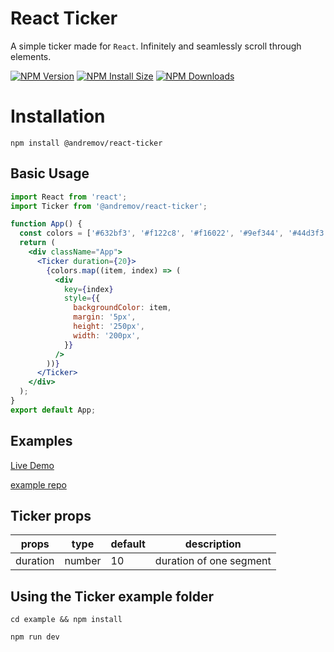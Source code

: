 # React Ticker

A simple ticker made for `React`. Infinitely and seamlessly scroll through elements.

[![NPM Version][npm-version-image]][npm-url]
[![NPM Install Size][npm-install-size-image]][npm-install-size-url]
[![NPM Downloads][npm-downloads-image]][npm-downloads-url]

# Installation

```
npm install @andremov/react-ticker
```

## Basic Usage

```jsx
import React from 'react';
import Ticker from '@andremov/react-ticker';

function App() {
  const colors = ['#632bf3', '#f122c8', '#f16022', '#9ef344', '#44d3f3'];
  return (
    <div className="App">
      <Ticker duration={20}>
        {colors.map((item, index) => (
          <div
            key={index}
            style={{
              backgroundColor: item,
              margin: '5px',
              height: '250px',
              width: '200px',
            }}
          />
        ))}
      </Ticker>
    </div>
  );
}
export default App;
```

## Examples

[Live Demo](https://react-ticker-example.netlify.app/)

[example repo](https://github.com/andremov/react-ticker/tree/main/example)

## Ticker props

| props    | type   | default | description             |
| -------- | ------ | ------- | ----------------------- |
| duration | number | 10      | duration of one segment |

## Using the Ticker example folder

```
cd example && npm install

npm run dev
```

[npm-downloads-image]: https://badgen.net/npm/dm/@andremov/react-ticker
[npm-downloads-url]: https://npmcharts.com/compare/@andremov/react-ticker?minimal=true
[npm-install-size-image]: https://badgen.net/packagephobia/install/@andremov/react-ticker
[npm-install-size-url]: https://packagephobia.com/result?p=@andremov/react-ticker
[npm-url]: https://npmjs.org/package/@andremov/react-ticker
[npm-version-image]: https://badgen.net/npm/v/@andremov/react-ticker

